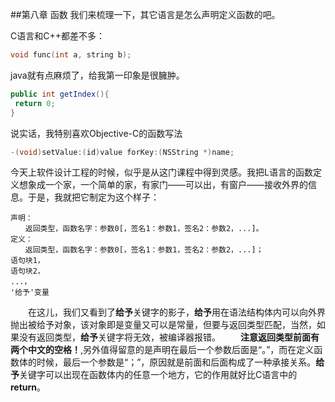 ##第八章 函数
我们来梳理一下，其它语言是怎么声明定义函数的吧。

C语言和C++都差不多：
```C
void func(int a, string b);
```
java就有点麻烦了，给我第一印象是很臃肿。
```java
public int getIndex(){
 return 0;
}
```
说实话，我特别喜欢Objective-C的函数写法
```Objective-C
-(void)setValue:(id)value forKey:(NSString *)name;
```

今天上软件设计工程的时候，似乎是从这门课程中得到灵感。我把L语言的函数定义想象成一个家，一个简单的家，有家门——可以出，有窗户——接收外界的信息。于是，我就把它制定为这个样子：

```
声明：
　　返回类型，函数名字：参数0[，签名1：参数1，签名2：参数2，...]。
定义：
　　返回类型，函数名字：参数0[，签名1：参数1，签名2：参数2，...]；
语句块1，
语句块2，
...，
'给予'变量
```
　　在这儿，我们又看到了**给予**关键字的影子，**给予**用在语法结构体内可以向外界抛出被给予对象，该对象即是变量又可以是常量，但要与返回类型匹配，当然，如果没有返回类型，**给予**关键字将无效，被编译器报错。
　　**注意返回类型前面有两个中文的空格！**,另外值得留意的是声明在最后一个参数后面是“。”，而在定义函数体的时候，最后一个参数是“；”，原因就是前面和后面构成了一种承接关系。**给予**关键字可以出现在函数体内的任意一个地方，它的作用就好比C语言中的**return**。
